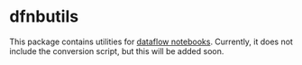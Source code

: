# dfnbutils

This package contains utilities for [dataflow notebooks](https://github.com/dataflownb). Currently, it does not include the conversion script, but this will be added soon.